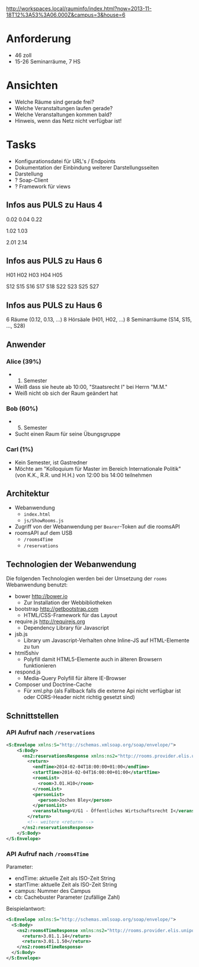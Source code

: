 http://workspaces.local/rauminfo/index.html?now=2013-11-18T12%3A53%3A06.000Z&campus=3&house=6

# Anforderung

- 46 zoll
- 15-26 Seminarräume, 7 HS

# Ansichten

- Welche Räume sind gerade frei?
- Welche Veranstaltungen laufen gerade?
- Welche Veranstaltungen kommen bald?
- Hinweis, wenn das Netz nicht verfügbar ist!

# Tasks

- Konfigurationsdatei für URL's / Endpoints
- Dokumentation der Einbindung weiterer Darstellungsseiten
- Darstellung
- ? Soap-Client
- ? Framework für views


## Infos aus PULS zu Haus 4

0.02
0.04
0.22

1.02
1.03

2.01
2.14

## Infos aus PULS zu Haus 6

H01
H02
H03
H04
H05

S12
S15
S16
S17
S18
S22
S23
S25
S27

## Infos aus PULS zu Haus 6

6 Räume (0.12, 0.13, ...)
8 Hörsäale (H01, H02, ...)
8 Seminarräume (S14, S15, ..., S28)

## Anwender

### Alice (39%)

* 1. Semester
* Weiß dass sie heute ab 10:00, "Staatsrecht I" bei Herrn "M.M."
* Weiß nicht ob sich der Raum geändert hat

### Bob (60%)

* 5. Semester
* Sucht einen Raum für seine Übungsgruppe

### Carl (1%)

* Kein Semester, ist Gastredner
* Möchte am "Kolloquium für Master im Bereich Internationale Politik" (von K.K., R.R. und H.H.) von 12:00 bis 14:00 teilnehmen

## Architektur

- Webanwendung
  - `index.html`
  - `js/ShowRooms.js`
- Zugriff von der Webanwendung per `Bearer`-Token auf die roomsAPI
- roomsAPI auf dem USB
  - `/rooms4Time`
  - `/reservations` 

## Technologien der Webanwendung

Die folgenden Technologien werden bei der Umsetzung der `rooms` Webanwendung benutzt:

- bower http://bower.io
  - Zur Installation der Webbibliotheken
- bootstrap http://getbootstrap.com
  - HTML/CSS-Framework für das Layout 
- require.js http://requirejs.org
  - Dependency Library für Javascript
- jsb.js
  - Library um Javascript-Verhalten ohne Inline-JS auf HTML-Elemente zu tun
- html5shiv
  - Polyfill damit HTML5-Elemente auch in älteren Browsern funktionieren
- respond.js
  - Media-Query Polyfill für ältere IE-Browser
- Composer und Doctrine-Cache
  - Für xml.php (als Fallback falls die externe Api nicht verfügbar ist oder CORS-Header nicht richtig gesetzt sind)

## Schnittstellen

### API Aufruf nach `/reservations`

``` xml
<S:Envelope xmlns:S="http://schemas.xmlsoap.org/soap/envelope/">
    <S:Body>
      <ns2:reservationsResponse xmlns:ns2="http://rooms.provider.elis.unipotsdam.de/">
        <return>
          <endTime>2014-02-04T18:00:00+01:00</endTime>
          <startTime>2014-02-04T16:00:00+01:00</startTime>
          <roomList>
            <room>3.01.H10</room>
          </roomList>
          <personList>
            <person>Jochen Bley</person>
          </personList>
          <veranstaltung>V/G1 - Öffentliches Wirtschaftsrecht I</veranstaltung>
        </return>
        <!-- weitere <return> -->
      </ns2:reservationsResponse>
    </S:Body>
</S:Envelope>
```
### API Aufruf nach `/rooms4Time`

Parameter:

- endTime: aktuelle Zeit als ISO-Zeit String
- startTime: aktuelle Zeit als ISO-Zeit String
- campus: Nummer des Campus
- cb: Cachebuster Parameter (zufällige Zahl)

Beispielantwort:

``` xml
<S:Envelope xmlns:S="http://schemas.xmlsoap.org/soap/envelope/">
  <S:Body>
    <ns2:rooms4TimeResponse xmlns:ns2="http://rooms.provider.elis.unipotsdam.de/">
      <return>3.01.1.14</return>
      <return>3.01.1.50</return>
    </ns2:rooms4TimeResponse>
  </S:Body>
</S:Envelope>
```